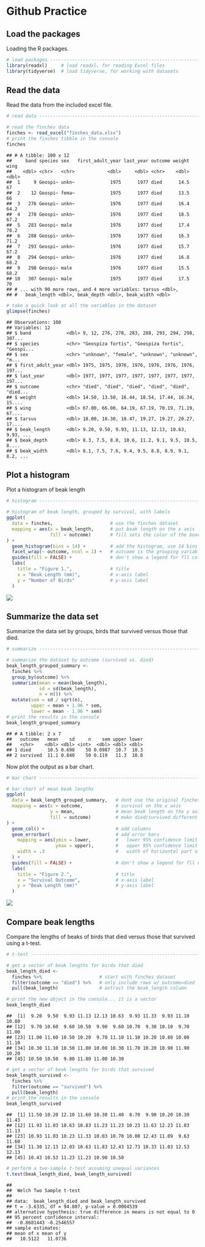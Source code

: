 Github Practice
================

Load the packages
-----------------

Loading the R packages.

``` r
# load packages -----------------------------------------------------------
library(readxl)     # load readxl, for reading Excel files
library(tidyverse)  # load tidyverse, for working with datasets
```

Read the data
-------------

Read the data from the included excel file.

``` r
# read data ---------------------------------------------------------------

# read the finches data
finches <- read_excel("finches_data.xlsx")
# print the finches tibble in the console
finches
```

    ## # A tibble: 100 x 12
    ##     band species sex   first_adult_year last_year outcome weight  wing
    ##    <dbl> <chr>   <chr>            <dbl>     <dbl> <chr>    <dbl> <dbl>
    ##  1     9 Geospi~ unkn~             1975      1977 died      14.5  67  
    ##  2    12 Geospi~ fema~             1975      1977 died      13.5  66  
    ##  3   276 Geospi~ unkn~             1976      1977 died      16.4  64.2
    ##  4   278 Geospi~ unkn~             1976      1977 died      18.5  67.2
    ##  5   283 Geospi~ male              1976      1977 died      17.4  70.2
    ##  6   288 Geospi~ unkn~             1976      1977 died      16.3  71.2
    ##  7   293 Geospi~ unkn~             1976      1977 died      15.7  67.2
    ##  8   294 Geospi~ unkn~             1976      1977 died      16.8  68.2
    ##  9   298 Geospi~ male              1976      1977 died      15.5  68.2
    ## 10   307 Geospi~ male              1975      1977 died      17.5  70  
    ## # ... with 90 more rows, and 4 more variables: tarsus <dbl>,
    ## #   beak_length <dbl>, beak_depth <dbl>, beak_width <dbl>

``` r
# take a quick look at all the variables in the dataset
glimpse(finches)
```

    ## Observations: 100
    ## Variables: 12
    ## $ band             <dbl> 9, 12, 276, 278, 283, 288, 293, 294, 298, 307...
    ## $ species          <chr> "Geospiza fortis", "Geospiza fortis", "Geospi...
    ## $ sex              <chr> "unknown", "female", "unknown", "unknown", "m...
    ## $ first_adult_year <dbl> 1975, 1975, 1976, 1976, 1976, 1976, 1976, 197...
    ## $ last_year        <dbl> 1977, 1977, 1977, 1977, 1977, 1977, 1977, 197...
    ## $ outcome          <chr> "died", "died", "died", "died", "died", "died...
    ## $ weight           <dbl> 14.50, 13.50, 16.44, 18.54, 17.44, 16.34, 15....
    ## $ wing             <dbl> 67.00, 66.00, 64.19, 67.19, 70.19, 71.19, 67....
    ## $ tarsus           <dbl> 18.00, 18.30, 18.47, 19.27, 19.27, 20.27, 17....
    ## $ beak_length      <dbl> 9.20, 9.50, 9.93, 11.13, 12.13, 10.63, 9.93, ...
    ## $ beak_depth       <dbl> 8.3, 7.5, 8.0, 10.6, 11.2, 9.1, 9.5, 10.5, 8....
    ## $ beak_width       <dbl> 8.1, 7.5, 7.6, 9.4, 9.5, 8.8, 8.9, 9.1, 8.2, ...

Plot a histogram
----------------

Plot a histogram of beak length

``` r
# histogram ---------------------------------------------------------------

# histogram of beak length, grouped by survival, with labels
ggplot(
  data = finches,                     # use the finches dataset
  mapping = aes(x = beak_length,      # put beak length on the x axis
                fill = outcome)       # fill sets the color of the boxes
) +
  geom_histogram(bins = 14) +         # add the histogram, use 14 bins
  facet_wrap(~ outcome, ncol = 1) +   # outcome is the grouping variable
  guides(fill = FALSE) +              # don't show a legend for fll color
  labs(
    title = "Figure 1.",              # title
    x = "Beak Length (mm)",           # x-axis label
    y = "Number of Birds"             # y-axis label
  )
```

![](github-practice_files/figure-markdown_github/unnamed-chunk-3-1.png)

Summarize the data set
----------------------

Summarize the data set by groups, birds that survived versus those that died.

``` r
# summarize ---------------------------------------------------------------

# summarize the dataset by outcome (survived vs. died)
beak_length_grouped_summary <- 
  finches %>% 
  group_by(outcome) %>% 
  summarize(mean = mean(beak_length),
            sd = sd(beak_length),
            n = n()) %>% 
  mutate(sem = sd / sqrt(n),
         upper = mean + 1.96 * sem,
         lower = mean - 1.96 * sem)
# print the results in the console
beak_length_grouped_summary
```

    ## # A tibble: 2 x 7
    ##   outcome   mean    sd     n    sem upper lower
    ##   <chr>    <dbl> <dbl> <int>  <dbl> <dbl> <dbl>
    ## 1 died      10.5 0.698    50 0.0987  10.7  10.3
    ## 2 survived  11.1 0.840    50 0.119   11.3  10.8

Now plot the output as a bar chart.

``` r
# bar chart ---------------------------------------------------------------

# bar chart of mean beak lengths
ggplot(
  data = beak_length_grouped_summary,   # dont use the original finches dataset
  mapping = aes(x = outcome,            # survival on the x axis
                y = mean,               # mean beak length on the y axis
                fill = outcome)         # make died/survived different colors
) +
  geom_col() +                          # add columns
  geom_errorbar(                        # add error bars
    mapping = aes(ymin = lower,         #   lower 95% confidence limit
                  ymax = upper),        #   upper 95% confidence limit
    width = .3                          #   width of horizontal part of bars
  ) +
  guides(fill = FALSE) +                # don't show a legend for fll color
  labs(
    title = "Figure 2.",                # title
    x = "Survival Outcome",             # x-axis label
    y = "Beak Length (mm)"              # y-axis label
  )
```

![](github-practice_files/figure-markdown_github/unnamed-chunk-5-1.png)

Compare beak lengths
--------------------

Compare the lengths of beaks of birds that died versus those that survived using a t-test.

``` r
# t-test ------------------------------------------------------------------

# get a vector of beak lengths for birds that died
beak_length_died <-
  finches %>%                     # start with finches dataset
  filter(outcome == "died") %>%   # only include rows w/ outcome=died
  pull(beak_length)               # extract the beak_length column

# print the new object in the console... it is a vector
beak_length_died
```

    ##  [1]  9.20  9.50  9.93 11.13 12.13 10.63  9.93 11.33  9.93 11.10 10.80
    ## [12]  9.70 10.60  9.60 10.50  9.90  9.60 10.70  9.30 10.10  9.70 11.00
    ## [23] 11.00 11.60 10.50 10.20  9.70 11.10 11.10 10.20 10.80 10.00 11.10
    ## [34] 10.30 11.10 10.50 11.00 10.00 10.30 11.70 10.20 10.90 11.90 10.20
    ## [45] 10.50 10.50  9.80 11.80 11.00 10.30

``` r
# get a vector of beak lengths for birds that survived
beak_length_survived <-
  finches %>% 
  filter(outcome == "survived") %>% 
  pull(beak_length)
# print the results in the console
beak_length_survived
```

    ##  [1] 11.50 10.20 12.10 11.60 10.30 11.40  8.70  9.90 10.20 10.30 11.43
    ## [12] 11.93 11.03 10.63 10.83 11.23 11.23 10.23 11.63 12.23 11.03 11.13
    ## [23] 10.93 11.03 10.23 11.33 10.03 10.70 10.00 12.43 11.09  9.63 11.60
    ## [34] 11.30 12.13 12.03 10.63 11.83 12.43 12.73 10.33 11.03 12.53 12.13
    ## [45] 10.43 10.53 11.23 11.23 10.90 10.50

``` r
# perform a two-sample t-test assuming unequal variances
t.test(beak_length_died, beak_length_survived)
```

    ## 
    ##  Welch Two Sample t-test
    ## 
    ## data:  beak_length_died and beak_length_survived
    ## t = -3.6335, df = 94.807, p-value = 0.0004539
    ## alternative hypothesis: true difference in means is not equal to 0
    ## 95 percent confidence interval:
    ##  -0.8681443 -0.2546557
    ## sample estimates:
    ## mean of x mean of y 
    ##   10.5122   11.0736
